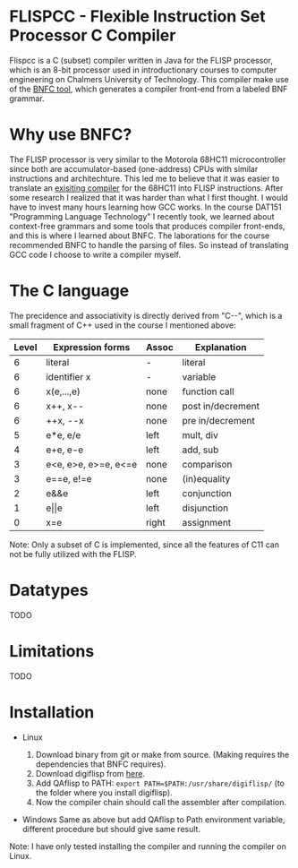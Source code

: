 # FLISPCC - Flexible Instruction Set Processor C Compiler
Flispcc is a C (subset) compiler written in Java for the FLISP processor, which is an 8-bit processor used in introductionary courses
to computer engineering on Chalmers University of Technology. This compiler make use of the [BNFC tool](https://github.com/BNFC/bnfc),
which generates a compiler front-end from a labeled BNF grammar.

# Why use BNFC?
The FLISP processor is very similar to the Motorola 68HC11 microcontroller since both are accumulator-based (one-address)
CPUs with similar instructions and architechture. This led me to believe that it was easier to translate an [exisiting compiler](https://www.gnu.org/software/m68hc11/m68hc11_gcc.html) for the 68HC11
into FLISP instructions. After some research I realized that it was harder than what I first thought. I would have to invest 
many hours learning how GCC works.
In the course DAT151 "Programming Language Technology" I recently took, we learned about context-free grammars and some tools that produces compiler front-ends, and this is  where I learned about BNFC.
The laborations for the course recommended BNFC to handle the parsing of files. So instead of translating GCC code I choose to write a compiler myself.

# The C language
The precidence and associativity is directly derived from "C--", 
which is a small fragment of C++ used in the course I mentioned above:

| Level | Expression forms     | Assoc | Explanation             |
|-------|----------------------|-------|-------------------------|
| 6     | literal              | \-    | literal                 |
| 6     | identifier x         | \-    | variable                |
| 6     | x\(e,\.\.\.,e\)      | none  | function call           |
| 6     | x\+\+, x\-\-         | none  | post in/decrement       |
| 6     | \+\+x, \-\-x         | none  | pre in/decrement        |
| 5     | e\*e, e/e            | left  | mult, div               |
| 4     | e\+e, e\-e           | left  | add, sub                |
| 3     | e<e, e>e, e>=e, e<=e | none  | comparison              |
| 3     | e==e, e\!=e          | none  | \(in\)equality          |
| 2     | e&&e                 | left  | conjunction             |
| 1     | e\|\|e               | left  | disjunction             |
| 0     | x=e                  | right | assignment              |


Note: Only a subset of C is implemented, since all the features of C11 can not be fully utilized with the FLISP.
# Datatypes
  TODO

# Limitations
  TODO

# Installation
- Linux
  1. Download binary from git or make from source. (Making requires the dependencies that BNFC requires).
  2. Download digiflisp from [here](http://www.gbgmv.se/html/digiflisp.html). 
  3. Add QAflisp to PATH:  ```export PATH=$PATH:/usr/share/digiflisp/``` (to the folder where you install digiflisp).
  4. Now the compiler chain should call the assembler after compilation.

- Windows
  Same as above but add QAflisp to Path environment variable, different procedure but should give same result.


Note: I have only tested installing the compiler and running the compiler on Linux.
